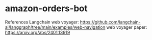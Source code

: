 # amazon-orders-bot
 
References
Langchain web voyager: https://github.com/langchain-ai/langgraph/tree/main/examples/web-navigation
web voyager paper: https://arxiv.org/abs/2401.13919

